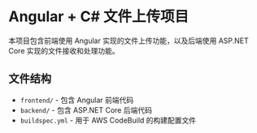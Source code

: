 # Angular + C# 文件上传项目

本项目包含前端使用 Angular 实现的文件上传功能，以及后端使用 ASP.NET Core 实现的文件接收和处理功能。

## 文件结构

- `frontend/` - 包含 Angular 前端代码
- `backend/` - 包含 ASP.NET Core 后端代码
- `buildspec.yml` - 用于 AWS CodeBuild 的构建配置文件

